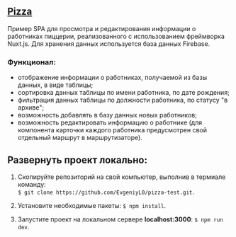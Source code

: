 ## [Pizza](https://evgeniyl0.github.io/pizza-test/)  
Пример SPA для просмотра и редактирования информации о работниках пиццерии, реализованного с  использованием фреймворка Nuxt.js. Для хранения данных используется база данных Firebase.

### Функционал:
- отображение информации о работниках, получаемой из базы данных, в виде таблицы;
- сортировка данных таблицы по имени работника, по дате рождения;
- фильтрация данных таблицы по должности работника, по статусу "в архиве";
- возможность добавлять в базу данных новых работников;
- возможность редактировать информацию о работнике (для компонента карточки каждого работника предусмотрен свой отдельный маршрут в маршрутизаторе).

## Развернуть проект локально:  
1. Скопируйте репозиторий на свой компьютер, выполнив в термиале команду:  
`$ git clone https://github.com/EvgeniyL0/pizza-test.git`.  
  
2. Установите необходимые пакеты: `$ npm install`.  
  
3. Запустите проект на локальном сервере **localhost:3000**: `$ npm run dev`.
